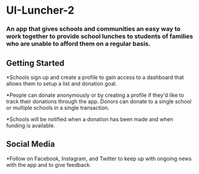 # UI-Luncher-2

### An app that gives schools and communities an easy way to work together to provide school lunches to students of families who are unable to afford them on a regular basis.

## Getting Started

  *Schools sign up and create a profile to gain access to a dashboard that allows them to setup a list and donation goal.

  *People can donate anonymously or by creating a profile if they'd like to track their donations through the app.  Donors can donate to a   single school or multiple schools in a single transaction.

  *Schools will be notified when a donation has been made and when funding is available.

## Social Media

  *Follow on Facebook, Instagram, and Twitter to keep up with ongoing news with the app and to give feedback.
